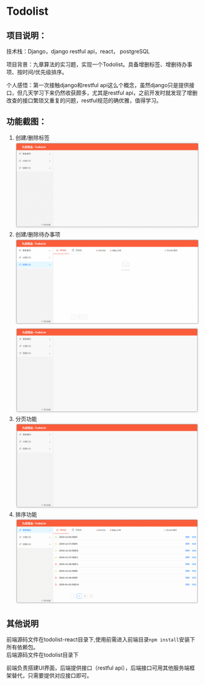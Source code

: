 # Todolist  
## 项目说明：  
技术栈：Django，django restful api，react， postgreSQL  

项目背景：九章算法的实习题，实现一个Todolist。具备增删标签、增删待办事项、按时间/优先级排序。  
  
个人感悟：第一次接触django和restful api这么个概念，虽然django只是提供接口，但几天学习下来仍然收获颇多，尤其是restful api，之前开发时就发现了增删改查的接口繁琐又重复的问题，restful规范的确优雅，值得学习。
## 功能截图：  
1. 创建/删除标签  
![](./todolist-react/public/1.gif)  
2. 创建/删除待办事项  
![](./todolist-react/public/2.gif)  
![](./todolist-react/public/3.gif)
3. 分页功能  
![](./todolist-react/public/4.gif)
4. 排序功能  
![](./todolist-react/public/5.gif)

## 其他说明  
前端源码文件在todolist-react目录下,使用前需进入前端目录`npm install`安装下所有依赖包。  
后端源码文件在todolist目录下  

前端负责搭建UI界面，后端提供接口（restful api），后端接口可用其他服务端框架替代，只需要提供对应接口即可。  
